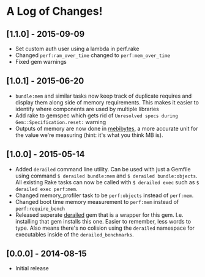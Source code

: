 # A Log of Changes!

## [1.1.0] - 2015-09-09

- Set custom auth user using a lambda in perf.rake
- Changed `perf:ram_over_time` changed to `perf:mem_over_time`
- Fixed gem warnings

## [1.0.1] - 2015-06-20

- `bundle:mem` and similar tasks now keep track of duplicate requires and display them along side of memory requirements. This makes it easier to identify where components are used by multiple libraries
- Add rake to gemspec which gets rid of `Unresolved specs during Gem::Specification.reset:` warning
- Outputs of memory are now done in [mebibytes](https://en.wikipedia.org/wiki/Mebibyte), a more accurate unit for the value we're measuring (hint: it's what you think MB is).

## [1.0.0] - 2015-05-14

- Added `derailed` command line utility. Can be used with just a Gemfile using command `$ derailed bundle:mem` and `$ derailed bundle:objects`. All existing Rake tasks can now be called with `$ derailed exec` such as `$ derailed exec perf:mem`.
- Changed memory_profiler task to be `perf:objects` instead of `perf:mem`.
- Changed boot time memory measurement to `perf:mem` instead of `perf:require_bench`
- Released seperate [derailed](https://github.com/schneems/derailed) gem that is a wrapper for this gem. I.e. installing that gem installs this one. Easier to remember, less words to type. Also means there's no colision using the `derailed` namespace for executables inside of the `derailed_benchmarks`.

## [0.0.0] - 2014-08-15

- Initial release